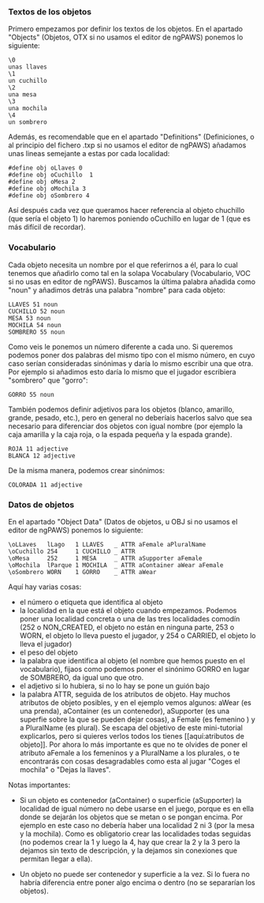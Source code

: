 ### Textos de los objetos

Primero empezamos por definir los textos de los objetos. En el apartado "Objects" (Objetos, OTX si no usamos el editor de ngPAWS) ponemos lo siguiente:

```
\0 
unas llaves
\1
un cuchillo
\2
una mesa
\3
una mochila
\4
un sombrero
```

Además, es recomendable que en el apartado "Definitions" (Definiciones, o al principio del fichero .txp si no usamos el editor de ngPAWS) añadamos unas lineas semejante a estas por cada localidad:

```
#define obj oLlaves 0
#define obj oCuchillo  1
#define obj oMesa 2
#define obj oMochila 3
#define obj oSombrero 4
```

Así después cada vez que queramos hacer referencia al objeto chuchillo  (que sería el objeto 1) lo haremos poniendo oCuchillo en lugar de 1 (que es más difícil de recordar).

### Vocabulario

Cada objeto necesita un nombre por el que referirnos a él, para lo cual tenemos que añadirlo como tal en la solapa Vocabulary (Vocabulario, VOC si no usas en editor de ngPAWS). Buscamos la última palabra añadida como "noun" y añadimos detrás una palabra "nombre" para cada objeto:

```
LLAVES 51 noun
CUCHILLO 52 noun
MESA 53 noun
MOCHILA 54 noun
SOMBRERO 55 noun
```

Como veis le ponemos un número diferente a cada uno. Si queremos podemos poner dos palabras del mismo tipo con el mismo número, en cuyo caso serían consideradas sinónimas y daría lo mismo escribir una que otra. Por ejemplo si añadimos esto daría lo mismo que el jugador escribiera "sombrero" que "gorro":

```
GORRO 55 noun
```

También podemos definir adjetivos para los objetos (blanco, amarillo, grande, pesado, etc.), pero en general no deberíais hacerlos salvo que sea necesario para diferenciar dos objetos con igual nombre (por ejemplo la caja amarilla y la caja roja, o la espada pequeña y la espada grande).

```
ROJA 11 adjective
BLANCA 12 adjective
```
De la misma manera, podemos crear sinónimos:

```
COLORADA 11 adjective
```

### Datos de objetos

En el apartado "Object Data" (Datos de objetos, u OBJ si no usamos el editor de ngPAWS) ponemos lo siguiente:

```
\oLLaves   lLago   1 LLAVES   _ ATTR aFemale aPluralName
\oCuchillo 254     1 CUCHILLO _ ATTR
\oMesa     252     1 MESA     _ ATTR aSupporter aFemale
\oMochila  lParque 1 MOCHILA  _ ATTR aContainer aWear aFemale
\oSombrero WORN    1 GORRO    _ ATTR aWear
```

Aquí hay varias cosas:

* el número o etiqueta que identifica al objeto
* la localidad en la que está el objeto cuando empezamos. Podemos poner una localidad concreta o una de las tres localidades comodín (252 o NON_CREATED, el objeto no están en ninguna parte, 253 o WORN, el objeto lo lleva puesto el jugador, y 254 o CARRIED, el objeto lo lleva el jugador)
* el peso del objeto
* la palabra que identifica al objeto (el nombre que hemos puesto en el vocabulario), fijaos como podemos poner el sinónimo GORRO en lugar de SOMBRERO, da igual uno que otro.
* el adjetivo si lo hubiera, si no lo hay se pone un guión bajo
* la palabra ATTR, seguida de los atributos de objeto. Hay muchos atributos de objeto posibles, y en el ejemplo vemos algunos: aWear (es una prenda), aContainer (es un contenedor), aSupporter (es una superfie sobre la que se pueden dejar cosas), a Female (es femenino ) y a PluralName (es plural). Se escapa del objetivo de este mini-tutorial explicarlos, pero si quieres verlos todos los tienes [[aquí:atributos de objeto]]. Por ahora lo más importante es que no te olvides de poner el atributo aFemale a los femeninos y a PluralName a los plurales, o te encontrarás con cosas desagradables como esta al jugar "Coges el mochila" o "Dejas la llaves".

Notas importantes:

* Si un objeto es contenedor (aContainer) o superficie (aSupporter) la localidad de igual número no debe usarse en el juego, porque es en ella donde se dejarán los objetos que se metan o se pongan encima. Por ejemplo en este caso no debería haber una localidad 2 ni 3 (por la mesa y la mochila). Como es obligatorio crear las localidades todas seguidas (no podemos crear la 1 y luego la 4, hay que crear la 2 y la 3 pero la dejamos sin texto de descripción, y la dejamos sin conexiones que permitan llegar a ella).

* Un objeto no puede ser contenedor y superficie a la vez. Si lo fuera no habría diferencia entre poner algo encima o dentro (no se separarían los objetos).



